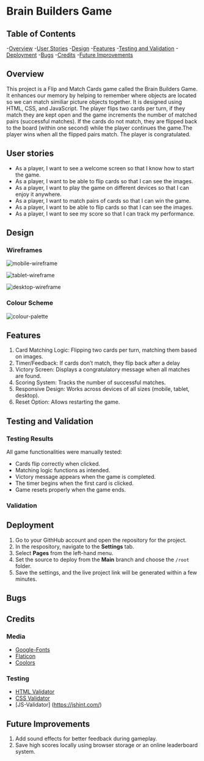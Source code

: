 # Brain Builders Game

## Table of Contents

-[Overview](#overview)
-[User Stories](#user-stories)
-[Design](#design)
-[Features](#features)
-[Testing and Validation](#testing-and-validation)
-[Deployment](#deployment)
-[Bugs](#bugs)
-[Credits](#credits)
-[Future Improvements](#future-improvements)

## Overview

This project is a Flip and Match Cards game called the Brain Builders Game. It enhances our memory by helping to remember where objects are located so we can match similiar picture objects together. It is designed using HTML, CSS, and JavaScript. The player flips two cards per turn, if they match they are kept open and the game increments the number of matched pairs (successful matches). If the cards do not match, they are flipped back to the board (within one second) while the player continues the game.The player wins when all the flipped pairs match. The player is congratulated.

## User stories

- As a player, I want to see a welcome screen so that I know how to start the game.
- As a player, I want to be able to flip cards so that I can see the images.
- As a player, I want to play the game on different devices so that I can enjoy it anywhere.
- As a player, I want to match pairs of cards so that I can win the game.
- As a player, I want to be able to flip cards so that I can see the images.
- As a player, I want to see my score so that I can track my performance.

## Design


### Wireframes

![mobile-wireframe](/assets/images/mobile-wireframe.PNG)

![tablet-wireframe](/assets/images/tablet-wireframe.PNG)

![desktop-wireframe](/assets/images/desktop-wireframe.png)

### Colour Scheme

![colour-palette](/assets/images/new-colour-palette%20.png)

## Features

1. Card Matching Logic: Flipping two cards per turn, matching them based on images.
2. Timer/Feedback: If cards don’t match, they flip back after a delay
3. Victory Screen: Displays a congratulatory message when all matches are found.
4. Scoring System: Tracks the number of successful matches.
5. Responsive Design: Works across devices of all sizes (mobile, tablet, desktop).
6. Reset Option: Allows restarting the game.

## Testing and Validation


### Testing Results

All game functionalities were manually tested:

- Cards flip correctly when clicked.
- Matching logic functions as intended.
- Victory message appears when the game is completed.
- The timer begins when the first card is clicked.
- Game resets properly when the game ends.

### Validation



## Deployment

1. Go to your GithHub account and open the repository for the project.
2. In the respository, navigate to the **Settings** tab.
3. Select **Pages** from the left-hand menu.
4. Set the source to deploy from the **Main** branch and choose the `/root` folder.
5. Save the settings, and the live project link will be generated within a few minutes.

## Bugs



## Credits

### Media

- [Google-Fonts](https://fonts.google.com)
- [Flaticon](https://www.flaticon.com)
- [Coolors](https://coolors.co)

### Testing

- [HTML Validator](https://validator.w3.org/)
- [CSS Validator](https://jigsaw.w3.org/css-validator/)
- [JS-Validator] (https://jshint.com/)

## Future Improvements

1. Add sound effects for better feedback during gameplay.
2. Save high scores locally using browser storage or an online leaderboard system.
